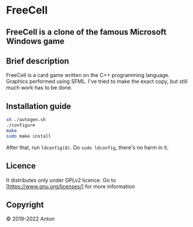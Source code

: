 # FreeCell
## FreeCell is a clone of the famous Microsoft Windows game

## Brief description
FreeCell is a card game written on the C++ programming language. Graphics performed using SFML. I've tried to make the exact copy, but still much work has to be done. 

## Installation guide
``` bash
sh ./autogen.sh
./configure
make
sudo make install
```
After that, run `ldconfig(8)`. Do `sudo ldconfig`, there's no harm in it.

## Licence
It distributes only under GPLv2 licence. Go to [https://www.gnu.org/licenses/] for more information

## Copyright
© 2019-2022 Anton
